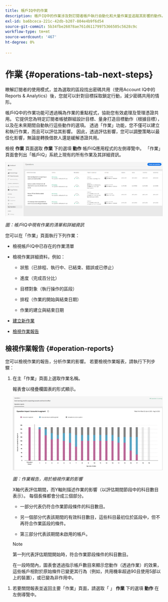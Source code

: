 ```yaml
---
title: 帳戶IQ中的作業
description: 帳戶IQ中的作業涉及對訂閱者帳戶執行自動化和大量作業並追蹤其影響的動作。
exl-id: ba6bceca-221c-42db-b207-804e4b9f6d54
source-git-commit: 5b34fbe26078ae761d61179975366505c5628c9c
workflow-type: tm+mt
source-wordcount: '467'
ht-degree: 0%

---
```


# 作業 {#operations-tab-next-steps}

瞭解訂閱者的使用模式，並為選取的區段找出密碼共用（使用Account IQ中的Reports &amp; Analytics）後，您就可以針對目標採取鎖定行動，減少密碼共用的情形。

帳戶IQ中的作業功能可透過稱為作業的重點程式，協助您有效處理及管理憑證共用。 它提供您為特定訂閱者帳號群組設計目標、量身打造目標動作（根據目標），以及在未來期間自動執行這些動作的選項。 透過「作業」功能，您不僅可以建立和執行作業，而且可以評估其影響。 因此，透過評估影響，您可以調整策略以最佳化影響，無論是轉換借款人還是緩解憑證共用。

檢視 **作業** 頁面選取 **作業** 下的選項 **動作** 帳戶IQ應用程式的左側導覽中。 「作業」頁面會列出「帳戶IQ」系統上現有的所有作業及其詳細資訊。

![](assets/operations-page.png)

*圖：帳戶IQ中現有作業的清單和詳細資訊*

您可以在「作業」頁面執行下列作業：

* 檢視帳戶IQ中已存在的作業清單

* 檢視作業詳細資料，例如：

   * 狀態（已排程、執行中、已結束、錯誤或已停止）

   * 進度（完成百分比）

   * 目標對象（執行操作的區段）

   * 排程（作業的開始與結束日期）

   * 作業的建立與結束日期

* [建立新作業](/help/AccountIQ/operation-affecting-user-segment.md)

* [檢視作業報告](#operation-reports)

<!--* Search from the list of operations using Search field

* Stop an operation.

* Create a duplicate operation.

* [Configure columns of Operations details page](#configure-columns)-->

## 檢視作業報告 {#operation-reports}

您可以檢視作業的報告，分析作業的影響。 若要檢視作業報表，請執行下列步驟：

1. 在主「作業」頁面上選取作業名稱。

   報表會以棧疊欄圖表的形式顯示。

   ![](assets/operation-impact-report.png)

   *圖：作業報告，用於檢視作業的影響*

   X軸代表評估期間，而Y軸則描述作業的影響（以評估期間節段中的科目數目表示）。 每個長條都會分成三個部分。

   * 一部分代表仍符合作業節段條件的科目數目。

   * 另一個部分代表該期間的有效科目數目，這些科目最初位於區段中，但不再符合作業區段的條件。

   * 第三部分代表該期間未啟用的帳戶。
   >[!NOTE]
   >
   >第一列代表評估期間開始時，符合作業節段條件的科目數目。

   在一段時間內，圖表會透過指示帳戶數目來顯示您動作（透過作業）的效果，這些帳戶相對於原始條件已變更其行為（例如，共用機率超過90且使用5部以上的裝置），或已變為非作用中。

<!--For example, in the above image the variable on the y-axis is number of accounts. Looking at the graph you can compare the number of accounts that are in the operations' segment versus the number of accounts that are outside the operations segment at a particular time (such as week 2nd of the operations evaluation period). Therefore, you can analyze how over the evaluation period do number of accounts vary within the operation segment and outside the segment.

So, if your operation was to send out warning emails to suspecting accounts, and accounts in operations segment were those with sharing probability more than 90 and using more than 5 devices to stream content, then in the beginning of the evaluation period accounts in segment are more than 17 thousand. This number changes over the evaluation period as shown in the graph, thereby indicating the impact of operation. Based on the evaluation, you can take remedial measures on suspecting accounts, or continue with the operation, or adjust your strategy for better outcomes to curb credential sharing.-->

1. 若要關閉報表並返回主要「作業」頁面，請選取「 」 **作業** 下的選項 **動作** 在左側導覽中。

<!--

![](assets/operations-details.png)

*Figure: Operation details*
## Configure columns {#configure-columns}

You can select the icon to **Configure columns** on the top of the operations table.

![](assets/config-columns.png)

*Figure: Configure columns of Operations details page*-->